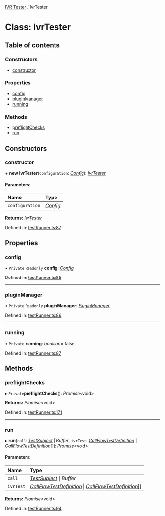 [IVR Tester](../README.md) / IvrTester

# Class: IvrTester

## Table of contents

### Constructors

- [constructor](ivrtester.md#constructor)

### Properties

- [config](ivrtester.md#config)
- [pluginManager](ivrtester.md#pluginmanager)
- [running](ivrtester.md#running)

### Methods

- [preflightChecks](ivrtester.md#preflightchecks)
- [run](ivrtester.md#run)

## Constructors

### constructor

\+ **new IvrTester**(`configuration`: [*Config*](../interfaces/config.md)): [*IvrTester*](ivrtester.md)

#### Parameters:

Name | Type |
:------ | :------ |
`configuration` | [*Config*](../interfaces/config.md) |

**Returns:** [*IvrTester*](ivrtester.md)

Defined in: [testRunner.ts:87](https://github.com/SketchingDev/ivr-tester/blob/cfb72a0/packages/ivr-tester/src/testRunner.ts#L87)

## Properties

### config

• `Private` `Readonly` **config**: [*Config*](../interfaces/config.md)

Defined in: [testRunner.ts:85](https://github.com/SketchingDev/ivr-tester/blob/cfb72a0/packages/ivr-tester/src/testRunner.ts#L85)

___

### pluginManager

• `Private` `Readonly` **pluginManager**: [*PluginManager*](pluginmanager.md)

Defined in: [testRunner.ts:86](https://github.com/SketchingDev/ivr-tester/blob/cfb72a0/packages/ivr-tester/src/testRunner.ts#L86)

___

### running

• `Private` **running**: *boolean*= false

Defined in: [testRunner.ts:87](https://github.com/SketchingDev/ivr-tester/blob/cfb72a0/packages/ivr-tester/src/testRunner.ts#L87)

## Methods

### preflightChecks

▸ `Private`**preflightChecks**(): *Promise*<void\>

**Returns:** *Promise*<void\>

Defined in: [testRunner.ts:171](https://github.com/SketchingDev/ivr-tester/blob/cfb72a0/packages/ivr-tester/src/testRunner.ts#L171)

___

### run

▸ **run**(`call`: [*TestSubject*](../interfaces/testsubject.md) \| *Buffer*, `ivrTest`: [*CallFlowTestDefinition*](../interfaces/callflowtestdefinition.md) \| [*CallFlowTestDefinition*](../interfaces/callflowtestdefinition.md)[]): *Promise*<void\>

#### Parameters:

Name | Type |
:------ | :------ |
`call` | [*TestSubject*](../interfaces/testsubject.md) \| *Buffer* |
`ivrTest` | [*CallFlowTestDefinition*](../interfaces/callflowtestdefinition.md) \| [*CallFlowTestDefinition*](../interfaces/callflowtestdefinition.md)[] |

**Returns:** *Promise*<void\>

Defined in: [testRunner.ts:94](https://github.com/SketchingDev/ivr-tester/blob/cfb72a0/packages/ivr-tester/src/testRunner.ts#L94)
